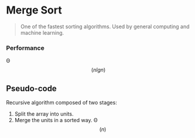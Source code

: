 # Merge Sort

> One of the fastest sorting algorithms. Used by general computing and machine learning.


### Performance

Θ$$(nlgn)$$

## Pseudo-code

Recursive algorithm composed of two stages:

1. Split the array into units. 
2. Merge the units in a sorted way. Θ$$(n)$$


